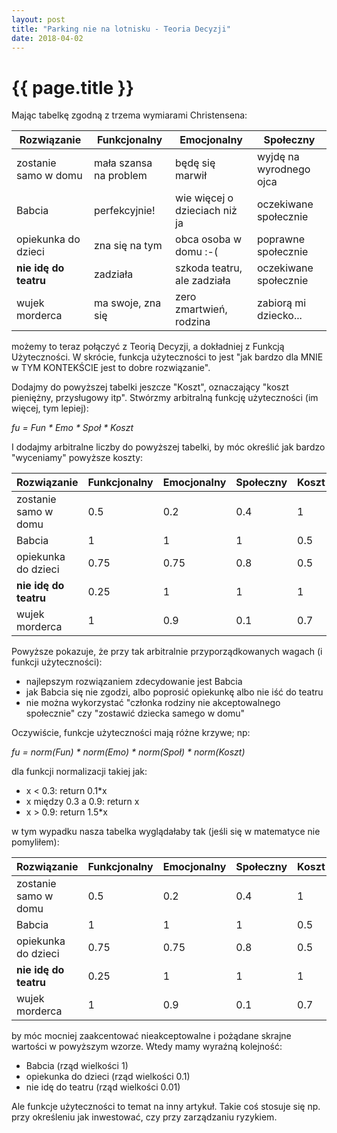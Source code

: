 ```yaml
---
layout: post
title: "Parking nie na lotnisku - Teoria Decyzji"
date: 2018-04-02
---
```


# {{ page.title }}

Mając tabelkę zgodną z trzema wymiarami Christensena:

| Rozwiązanie          | Funkcjonalny           | Emocjonalny                   | Społeczny                 |
|----------------------|------------------------|-------------------------------|---------------------------|
| zostanie samo w domu | mała szansa na problem | będę się marwił               | wyjdę na wyrodnego ojca   |
| Babcia               | perfekcyjnie!          | wie więcej o dzieciach niż ja | oczekiwane społecznie     |
| opiekunka do dzieci  | zna się na tym         | obca osoba w domu :-(         | poprawne społecznie       |
| **nie idę do teatru** | zadziała              | szkoda teatru, ale zadziała   | oczekiwane społecznie     |
| wujek morderca       | ma swoje, zna się      | zero zmartwień, rodzina       | zabiorą mi dziecko...     |

możemy to teraz połączyć z Teorią Decyzji, a dokładniej z Funkcją Użyteczności. W skrócie, funkcja użyteczności to jest "jak bardzo dla MNIE w TYM KONTEKŚCIE jest to dobre rozwiązanie". 

Dodajmy do powyższej tabelki jeszcze "Koszt", oznaczający "koszt pieniężny, przysługowy itp". Stwórzmy arbitralną funkcję użyteczności (im więcej, tym lepiej):

_fu = Fun * Emo * Społ * Koszt_

I dodajmy arbitralne liczby do powyższej tabelki, by móc określić jak bardzo "wyceniamy" powyższe koszty:

| Rozwiązanie          | Funkcjonalny | Emocjonalny | Społeczny | Koszt | Wynik |
|----------------------|--------------|-------------|-----------|-------|-------|
| zostanie samo w domu | 0.5          | 0.2         | 0.4       | 1     | 0.04  |
| Babcia               | 1            | 1           | 1         | 0.5   | 0.5   |
| opiekunka do dzieci  | 0.75         | 0.75        | 0.8       | 0.5   | 0.225 |
| **nie idę do teatru** | 0.25        | 1           | 1         | 1     | 0.25  |
| wujek morderca       | 1            | 0.9         | 0.1       | 0.7   | 0.06  |

Powyższe pokazuje, że przy tak arbitralnie przyporządkowanych wagach (i funkcji użyteczności):

* najlepszym rozwiązaniem zdecydowanie jest Babcia
* jak Babcia się nie zgodzi, albo poprosić opiekunkę albo nie iść do teatru
* nie można wykorzystać "członka rodziny nie akceptowalnego społecznie" czy "zostawić dziecka samego w domu"

Oczywiście, funkcje użyteczności mają różne krzywe; np:

_fu = norm(Fun) * norm(Emo) * norm(Społ) * norm(Koszt)_

dla funkcji normalizacji takiej jak:

* x < 0.3: return 0.1*x
* x między 0.3 a 0.9: return x
* x > 0.9: return 1.5*x

w tym wypadku nasza tabelka wyglądałaby tak (jeśli się w matematyce nie pomyliłem):

| Rozwiązanie          | Funkcjonalny | Emocjonalny | Społeczny | Koszt | Wynik |
|----------------------|--------------|-------------|-----------|-------|-------|
| zostanie samo w domu | 0.5          | 0.2         | 0.4       | 1     | 0.006 |
| Babcia               | 1            | 1           | 1         | 0.5   | 1.69  |
| opiekunka do dzieci  | 0.75         | 0.75        | 0.8       | 0.5   | 0.225 |
| **nie idę do teatru** | 0.25        | 1           | 1         | 1     | 0.084 |
| wujek morderca       | 1            | 0.9         | 0.1       | 0.7   | 0.009 |

by móc mocniej zaakcentować nieakceptowalne i pożądane skrajne wartości w powyższym wzorze. Wtedy mamy wyraźną kolejność:

* Babcia (rząd wielkości 1)
* opiekunka do dzieci (rząd wielkości 0.1)
* nie idę do teatru (rząd wielkości 0.01)

Ale funkcje użyteczności to temat na inny artykuł. Takie coś stosuje się np. przy określeniu jak inwestować, czy przy zarządzaniu ryzykiem.
